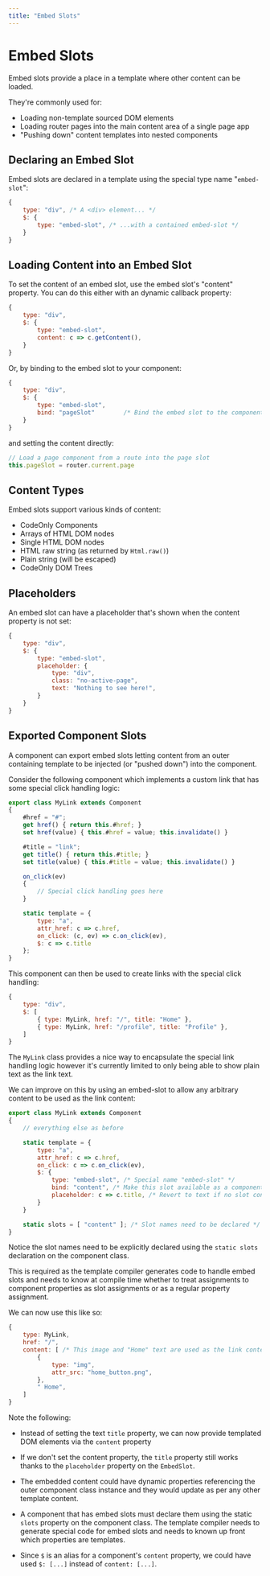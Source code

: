 ```yaml
---
title: "Embed Slots"
---
```

# Embed Slots

Embed slots provide a place in a template where other content can be loaded.

They're commonly used for:

* Loading non-template sourced DOM elements
* Loading router pages into the main content area of a single page app
* "Pushing down" content templates into nested components


## Declaring an Embed Slot

Embed slots are declared in a template using the special type name "`embed-slot`":

```js
{
    type: "div", /* A <div> element... */
    $: {
        type: "embed-slot", /* ...with a contained embed-slot */
    }
}
```

## Loading Content into an Embed Slot

To set the content of an embed slot, use the embed slot's "content" property. You
can do this either with an dynamic callback property:

```js
{
    type: "div",
    $: {
        type: "embed-slot",
        content: c => c.getContent(),
    }
}
```

Or, by binding to the embed slot to your component:

```js
{
    type: "div",
    $: {
        type: "embed-slot",
        bind: "pageSlot"        /* Bind the embed slot to the component */
    }
}
```

and setting the content directly:

```js
// Load a page component from a route into the page slot
this.pageSlot = router.current.page
```


## Content Types

Embed slots support various kinds of content:

* CodeOnly Components
* Arrays of HTML DOM nodes
* Single HTML DOM nodes
* HTML raw string (as returned by `Html.raw()`)
* Plain string (will be escaped)
* CodeOnly DOM Trees



## Placeholders

An embed slot can have a placeholder that's shown when the content property
is not set:


```js
{
    type: "div",
    $: {
        type: "embed-slot",
        placeholder: {
            type: "div",
            class: "no-active-page",
            text: "Nothing to see here!",
        }
    }
}
```

## Exported Component Slots

A component can export embed slots letting content from an outer
containing template to be injected (or "pushed down") into the component.

Consider the following component which implements a custom link that has 
some special click handling logic:

```js
export class MyLink extends Component
{
    #href = "#";
    get href() { return this.#href; }
    set href(value) { this.#href = value; this.invalidate() }

    #title = "link";
    get title() { return this.#title; }
    set title(value) { this.#title = value; this.invalidate() }

    on_click(ev)
    {
        // Special click handling goes here
    }

    static template = {
        type: "a",
        attr_href: c => c.href,
        on_click: (c, ev) => c.on_click(ev),
        $: c => c.title
    };
}
```

This component can then be used to create links with the special click handling:

```js
{
    type: "div",
    $: [
        { type: MyLink, href: "/", title: "Home" },
        { type: MyLink, href: "/profile", title: "Profile" },
    ]
}
```

The `MyLink` class provides a nice way to encapsulate the special link handling
logic however it's currently limited to only being able to show plain text as
the link text.

We can improve on this by using an embed-slot to allow any arbitrary content to 
be used as the link content:

```js
export class MyLink extends Component
{
    // everything else as before

    static template = {
        type: "a",
        attr_href: c => c.href,
        on_click: c => c.on_click(ev),
        $: {
            type: "embed-slot", /* Special name "embed-slot" */
            bind: "content", /* Make this slot available as a component property */
            placeholder: c => c.title, /* Revert to text if no slot content */
        }
    }

    static slots = [ "content" ]; /* Slot names need to be declared */
}
```

<div class="tip">

Notice the slot names need to be explicitly declared using the `static slots` 
declaration on the component class.  

This is required as the template compiler generates code to handle
embed slots and needs to know at compile time whether to treat assignments
to component properties as slot assignments or as a regular property assignment.

</div>

We can now use this like so:

```js
{
    type: MyLink, 
    href: "/", 
    content: [ /* This image and "Home" text are used as the link content */
        {
            type: "img",
            attr_src: "home_button.png",
        },
        " Home",
    ]
}
```

Note the following:

* Instead of setting the text `title` property, we can now provide
  templated DOM elements via the `content` property

* If we don't set the content property, the `title` property still 
  works thanks to the `placeholder` property on the `EmbedSlot`.

* The embedded content could have dynamic properties referencing the 
  outer component class instance and they would update as per any 
  other template content.

* A component that has embed slots must declare them using the static
  `slots` property on the component class.  The template compiler
  needs to generate special code for embed slots and needs to known 
  up front which properties are templates.

* Since `$` is an alias for a component's `content` property, we
  could have used `$: [...]` instead of `content: [...]`.


